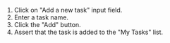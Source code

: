1. Click on "Add a new task" input field.
2. Enter a task name.
3. Click the "Add" button.
4. Assert that the task is added to the "My Tasks" list.
